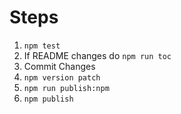 # Steps

1. `npm test`
2. If README changes do `npm run toc`
3. Commit Changes
4. `npm version patch`
5. `npm run publish:npm`
6. `npm publish`
